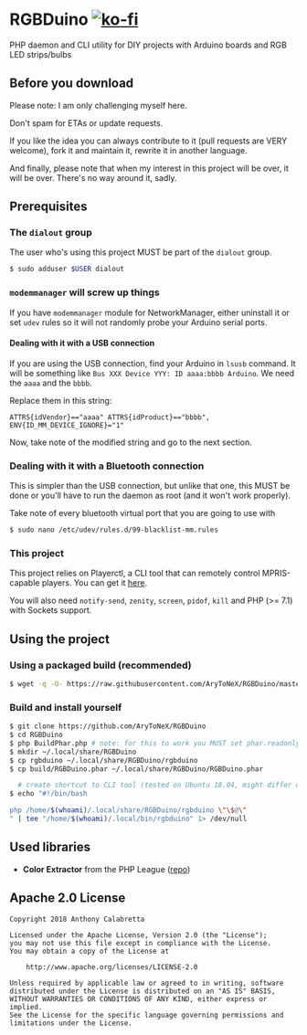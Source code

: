 # RGBDuino [![ko-fi](https://www.ko-fi.com/img/donate_sm.png)](https://ko-fi.com/K3K3D0E0)
PHP daemon and CLI utility for DIY projects with Arduino boards and RGB
LED strips/bulbs

## Before you download

Please note: I am only challenging myself here.

Don't spam for ETAs or update requests.

If you like the idea you can always contribute to it (pull requests are VERY welcome),
fork it and maintain it, rewrite it in another language.

And finally, please note that when my interest in this project will be over, it will be
over. There's no way around it, sadly.

## Prerequisites

### The `dialout` group

The user who's using this project MUST be part of the `dialout` group.
```bash
$ sudo adduser $USER dialout
```

### `modemmanager` will screw up things

If you have `modemmanager` module for NetworkManager, either uninstall it or set
`udev` rules
so it will not randomly probe your Arduino serial ports.

#### Dealing with it with a USB connection

If you are using the USB connection, find your Arduino in `lsusb` command.
It will be something like `Bus XXX Device YYY: ID aaaa:bbbb Arduino`. We need the
`aaaa` and the `bbbb`.

Replace them in this string:

`ATTRS{idVendor}=="aaaa" ATTRS{idProduct}=="bbbb", ENV{ID_MM_DEVICE_IGNORE}="1"`

Now, take note of the modified string and go to the next section.

### Dealing with it with a Bluetooth connection

This is simpler than the USB connection, but unlike that one, this MUST be done
or you'll have to run the daemon as root (and it won't work properly).

Take note of every bluetooth virtual port that you are going to use with

```bash
$ sudo nano /etc/udev/rules.d/99-blacklist-mm.rules
```


### This project

This project relies on Playerctl, a CLI tool that can remotely control MPRIS-capable
players. You can get it
[here](https://github.com/acrisci/playerctl/releases/latest).

You will also need `notify-send`, `zenity`, `screen`, `pidof`, `kill`
and PHP (>= 7.1) with Sockets support.

## Using the project

### Using a packaged build (recommended)
```bash
$ wget -q -O- https://raw.githubusercontent.com/AryToNeX/RGBDuino/master/install.sh | bash -s -
```
### Build and install yourself
```bash
$ git clone https://github.com/AryToNeX/RGBDuino
$ cd RGBDuino
$ php BuildPhar.php # note: for this to work you MUST set phar.readonly=Off on your php.ini
$ mkdir ~/.local/share/RGBDuino
$ cp rgbduino ~/.local/share/RGBDuino/rgbduino
$ cp build/RGBDuino.phar ~/.local/share/RGBDuino/RGBDuino.phar

  # create shortcut to CLI tool (tested on Ubuntu 18.04, might differ on other distros)
$ echo "#!/bin/bash

php /home/$(whoami)/.local/share/RGBDuino/rgbduino \"\$@\"
" | tee "/home/$(whoami)/.local/bin/rgbduino" 1> /dev/null
```

## Used libraries

- **Color Extractor** from the PHP League
([repo](https://github.com/thephpleague/color-extractor))

## Apache 2.0 License

```
Copyright 2018 Anthony Calabretta

Licensed under the Apache License, Version 2.0 (the "License");
you may not use this file except in compliance with the License.
You may obtain a copy of the License at

    http://www.apache.org/licenses/LICENSE-2.0

Unless required by applicable law or agreed to in writing, software
distributed under the License is distributed on an "AS IS" BASIS,
WITHOUT WARRANTIES OR CONDITIONS OF ANY KIND, either express or implied.
See the License for the specific language governing permissions and
limitations under the License.
```
